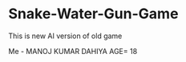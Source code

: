 # Snake-Water-Gun-Game
This is new AI version of old game

Me -
      MANOJ KUMAR DAHIYA
        AGE= 18
        

